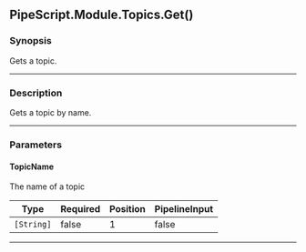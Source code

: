 PipeScript.Module.Topics.Get()
------------------------------

### Synopsis
Gets a topic.

---

### Description

Gets a topic by name.

---

### Parameters
#### **TopicName**
The name of a topic

|Type      |Required|Position|PipelineInput|
|----------|--------|--------|-------------|
|`[String]`|false   |1       |false        |

---
